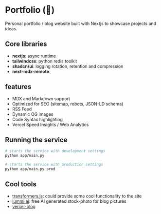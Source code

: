 # Portfolio (🫧)

Personal portfolio / blog website built with Nextjs to showcase projects and ideas.

## Core libraries

- **nextjs**: async runtime
- **tailwindcss**: python redis toolkit
- **shadcn/ui**: logging rotation, retention and compression
- **next-mdx-remote**:

## features

- MDX and Markdown support
- Optimized for SEO (sitemap, robots, JSON-LD schema)
- RSS Feed
- Dynamic OG images
- Code Syntax highlighting
- Vercel Speed Insights / Web Analytics

## Running the service

```bash
# starts the service with development settings
python app/main.py
```

```bash
# starts the service with production settings
python app/main.py prod
```

## Cool tools

- [transformers.js](https://huggingface.co/docs/transformers.js/en/tutorials/react): could provide some cool functionality to the site
- [lummi.ai]( https://www.lummi.ai/): free AI generated stock-photo for blog pictures
- [vercel-blog](https://github.com/vercel/examples/tree/main/solutions/blog)